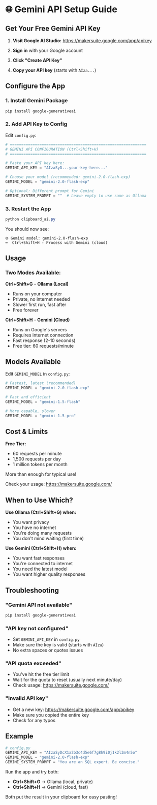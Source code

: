 # 🌐 Gemini API Setup Guide

## Get Your Free Gemini API Key

1. **Visit Google AI Studio:**
   https://makersuite.google.com/app/apikey

2. **Sign in** with your Google account

3. **Click "Create API Key"**

4. **Copy your API key** (starts with `AIza...`)

## Configure the App

### 1. Install Gemini Package

```powershell
pip install google-generativeai
```

### 2. Add API Key to Config

Edit `config.py`:

```python
# ============================================================
# GEMINI API CONFIGURATION (Ctrl+Shift+H)
# ============================================================

# Paste your API key here:
GEMINI_API_KEY = "AIzaSyD...your-key-here..."

# Choose your model (recommended: gemini-2.0-flash-exp)
GEMINI_MODEL = "gemini-2.0-flash-exp"

# Optional: Different prompt for Gemini
GEMINI_SYSTEM_PROMPT = ""  # Leave empty to use same as Ollama
```

### 3. Restart the App

```powershell
python clipboard_ai.py
```

You should now see:
```
🌐 Gemini model: gemini-2.0-flash-exp
⌨️  Ctrl+Shift+H - Process with Gemini (cloud)
```

## Usage

### Two Modes Available:

**Ctrl+Shift+G** - **Ollama (Local)**
- Runs on your computer
- Private, no internet needed
- Slower first run, fast after
- Free forever

**Ctrl+Shift+H** - **Gemini (Cloud)**
- Runs on Google's servers
- Requires internet connection
- Fast response (2-10 seconds)
- Free tier: 60 requests/minute

## Models Available

Edit `GEMINI_MODEL` in `config.py`:

```python
# Fastest, latest (recommended)
GEMINI_MODEL = "gemini-2.0-flash-exp"

# Fast and efficient
GEMINI_MODEL = "gemini-1.5-flash"

# More capable, slower
GEMINI_MODEL = "gemini-1.5-pro"
```

## Cost & Limits

**Free Tier:**
- 60 requests per minute
- 1,500 requests per day
- 1 million tokens per month

More than enough for typical use!

Check your usage: https://makersuite.google.com/

## When to Use Which?

**Use Ollama (Ctrl+Shift+G) when:**
- You want privacy
- You have no internet
- You're doing many requests
- You don't mind waiting (first time)

**Use Gemini (Ctrl+Shift+H) when:**
- You want fast responses
- You're connected to internet
- You need the latest model
- You want higher quality responses

## Troubleshooting

### "Gemini API not available"
```powershell
pip install google-generativeai
```

### "API key not configured"
- Set `GEMINI_API_KEY` in `config.py`
- Make sure the key is valid (starts with `AIza`)
- No extra spaces or quotes issues

### "API quota exceeded"
- You've hit the free tier limit
- Wait for the quota to reset (usually next minute/day)
- Check usage: https://makersuite.google.com/

### "Invalid API key"
- Get a new key: https://makersuite.google.com/app/apikey
- Make sure you copied the entire key
- Check for any typos

## Example

```python
# config.py
GEMINI_API_KEY = "AIzaSyDcX1a2b3c4d5e6f7g8h9i0j1k2l3m4n5o"
GEMINI_MODEL = "gemini-2.0-flash-exp"
GEMINI_SYSTEM_PROMPT = "You are an SQL expert. Be concise."
```

Run the app and try both:
- **Ctrl+Shift+G** → Ollama (local, private)
- **Ctrl+Shift+H** → Gemini (cloud, fast)

Both put the result in your clipboard for easy pasting!
